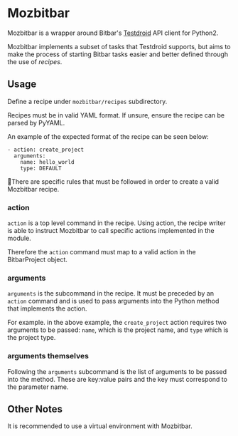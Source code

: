 # Mozbitbar

Mozbitbar is a wrapper around Bitbar's [Testdroid](https://github.com/bitbar/testdroid-api-client-python) API client for Python2.

Mozbitbar implements a subset of tasks that Testdroid supports, but aims to make the process of starting Bitbar tasks easier and better defined through the use of _recipes_.


## Usage

Define a recipe under `mozbitbar/recipes` subdirectory.

Recipes must be in valid YAML format. If unsure, ensure the recipe can be parsed by PyYAML.

An example of the expected format of the recipe can be seen below:

````
- action: create_project
  arguments:
    name: hello_world
    type: DEFAULT
````

There are specific rules that must be followed in order to create a valid Mozbitbar recipe.

### action

`action` is a top level command in the recipe. Using action, the recipe writer is able to instruct Mozbitbar to call specific actions implemented in the module.

Therefore the `action` command must map to a valid action in the BitbarProject object.

### arguments

`arguments` is the subcommand in the recipe. It must be preceded by an `action` command and is used to pass arguments into the Python method that implements the action.

For example. in the above example, the `create_project` action requires two arguments to be passed: `name`, which is the project name, and `type` which is the project type.

### arguments themselves

Following the `arguments` subcommand is the list of arguments to be passed into the method. These are key:value pairs and the key must correspond to the parameter name.

## Other Notes

It is recommended to use a virtual environment with Mozbitbar.
